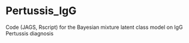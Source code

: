 # Pertussis_IgG
Code (JAGS, Rscript) for the Bayesian mixture latent class model on IgG Pertussis diagnosis
